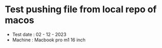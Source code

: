 # Test pushing file from local repo of macos 
* Test date : 02 - 12 - 2023
* Machine : Macbook pro m1 16 inch 
